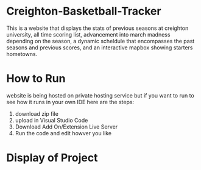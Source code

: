 # Creighton-Basketball-Tracker
This is a website that displays the stats of previous seasons at creighton university, all time scoring list, advancement into march madness depending on the season, a dynamic scheldule that encompasses the past seasons and previous scores, and an interactive mapbox showing starters hometowns.

# How to Run
website is being hosted on private hosting service but if you want to run to see how it runs in your own IDE here are the steps:
1) download zip file
2) upload in Visual Studio Code
3) Download Add On/Extension Live Server
4) Run the code and edit howver you like

# Display of Project


